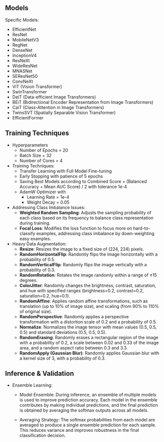 ## Models

Specific Models:
- EfficientNet
- ResNet
- MobileNetV3
- RegNet
- DenseNet
- InceptionV4
- ResNeXt
- WideResNet
- MNASNet
- SEResNet50
- ConvNeXt
- ViT (Vision Transformer)
- SwinTransformer
- DeiT (Data-efficient Image Transformers)
- BEiT (Bidirectional Encoder Representation from Image Transformers)
- CaiT (Class-Attention in Image Transformers)
- TwinsSVT (Spatially Separable Vision Transformer)
- EfficientFormer

## Training Techniques
  - Hyperparameters
    - Number of Epochs = 20
    - Batch Size = 32 
    - Number of Cores = 4
  - Training Techniques:
    - Transfer Learning with Full Model Fine-tuning
    - Early Stopping with patience of 5 epochs
    - Saving Best Models according to Combined Score = (Balanced Accuracy + Mean AUC Score) / 2 with tolerance 1e-4
    - AdamW Optimizer with
      - Learning Rate = 1e-4
      - Weight Decay = 0.05
  - Addressing Class Imbalance Issues:
    - **Weighted Random Sampling**: Adjusts the sampling probability of each class based on its frequency to balance class representation during training.
    - **Focal Loss**: Modifies the loss function to focus more on hard-to-classify examples, addressing class imbalance by down-weighting easy examples.
  - Heavy Data Augmentation:
    - **Resize**: Resizes the image to a fixed size of (224, 224) pixels.
    - **RandomHorizontalFlip**: Randomly flips the image horizontally with a probability of 0.5.
    - **RandomVerticalFlip**: Randomly flips the image vertically with a probability of 0.3.
    - **RandomRotation**: Rotates the image randomly within a range of ±15 degrees.
    - **ColorJitter**: Randomly changes the brightness, contrast, saturation, and hue with specified ranges (brightness=0.2, contrast=0.2, saturation=0.2, hue=0.1).
    - **RandomAffine**: Applies random affine transformations, such as translation (up to 10% of image size), and scaling (from 90% to 110% of original size).
    - **RandomPerspective**: Randomly applies a perspective transformation with a distortion scale of 0.2 and a probability of 0.5.
    - **Normalize**: Normalizes the image tensor with mean values (0.5, 0.5, 0.5) and standard deviations (0.5, 0.5, 0.5). 
    - **RandomErasing**: Randomly erases a rectangular region of the image with a probability of 0.2, a scale between 0.02 and 0.33 of the image area, and a random aspect ratio between 0.3 and 3.3.
    - **RandomApply (Gaussian Blur)**: Randomly applies Gaussian blur with a kernel size of 3, with a probability of 0.3. 

## Inference & Validation

- Ensemble Learning:
  - Model Ensemble: 
    During inference, an ensemble of multiple models is used to improve prediction accuracy. Each model in the ensemble contributes by making individual predictions, and the final prediction is obtained by averaging the softmax outputs across all models.
    
  - Averaging Strategy: The softmax probabilities from each model are averaged to produce a single ensemble prediction for each sample. This reduces variance and improves robustness in the final classification decision.